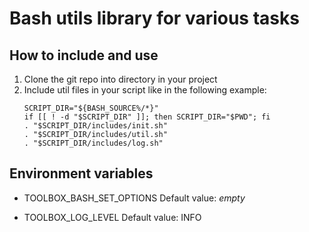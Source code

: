 # Bash utils library for various tasks

## How to include and use

1. Clone the git repo into directory in your project
2. Include util files in your script like in the following example:
    ```
    SCRIPT_DIR="${BASH_SOURCE%/*}"
    if [[ ! -d "$SCRIPT_DIR" ]]; then SCRIPT_DIR="$PWD"; fi
    . "$SCRIPT_DIR/includes/init.sh"
    . "$SCRIPT_DIR/includes/util.sh"
    . "$SCRIPT_DIR/includes/log.sh"
    ```

## Environment variables

- TOOLBOX_BASH_SET_OPTIONS
  Default value: *empty*

- TOOLBOX_LOG_LEVEL
  Default value: INFO
